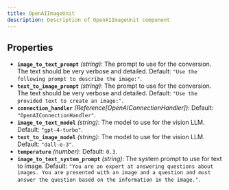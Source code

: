 ```yaml
---
title: OpenAIImageUnit
description: Description of OpenAIImageUnit component
---
```

## Properties

- **`image_to_text_prompt`** *(string)*: The prompt to use for the conversion. The text should be very verbose and detailed. Default: `"Use the following prompt to describe the image:"`.
- **`text_to_image_prompt`** *(string)*: The prompt to use for the conversion. The text should be very verbose and detailed. Default: `"Use the provided text to create an image:"`.
- **`connection_handler`** *(Reference[OpenAIConnectionHandler])*: Default: `"OpenAIConnectionHandler"`.
- **`image_to_text_model`** *(string)*: The model to use for the vision LLM. Default: `"gpt-4-turbo"`.
- **`text_to_image_model`** *(string)*: The model to use for the vision LLM. Default: `"dall-e-3"`.
- **`temperature`** *(number)*: Default: `0.3`.
- **`image_to_text_system_prompt`** *(string)*: The system prompt to use for text to image. Default: `"You are an expert at answering questions about images. You are presented with an image and a question and must answer the question based on the information in the image."`.
